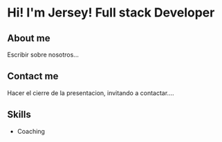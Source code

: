 # Hi! I'm Jersey! Full stack Developer

## About me

Escribir sobre nosotros...

## Contact me

Hacer el cierre de la presentacion, invitando a contactar....

## Skills

- Coaching